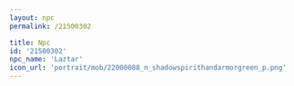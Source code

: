 ```yaml
---
layout: npc
permalink: /21500302

title: Npc
id: '21500302'
npc_name: 'Laztar'
icon_url: 'portrait/mob/22000088_n_shadowspirithandarmorgreen_p.png'
---
```

